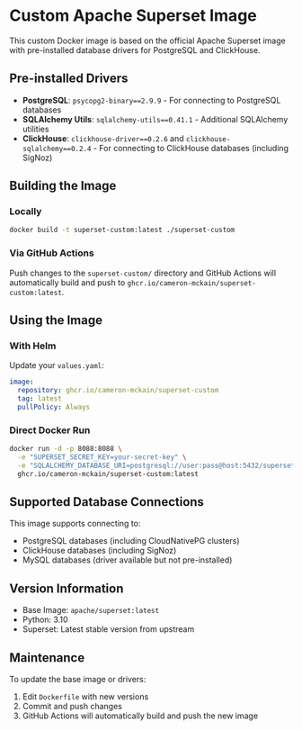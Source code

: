 # Custom Apache Superset Image

This custom Docker image is based on the official Apache Superset image with pre-installed database drivers for PostgreSQL and ClickHouse.

## Pre-installed Drivers

- **PostgreSQL**: `psycopg2-binary==2.9.9` - For connecting to PostgreSQL databases
- **SQLAlchemy Utils**: `sqlalchemy-utils==0.41.1` - Additional SQLAlchemy utilities
- **ClickHouse**: `clickhouse-driver==0.2.6` and `clickhouse-sqlalchemy==0.2.4` - For connecting to ClickHouse databases (including SigNoz)

## Building the Image

### Locally
```bash
docker build -t superset-custom:latest ./superset-custom
```

### Via GitHub Actions
Push changes to the `superset-custom/` directory and GitHub Actions will automatically build and push to `ghcr.io/cameron-mckain/superset-custom:latest`.

## Using the Image

### With Helm
Update your `values.yaml`:
```yaml
image:
  repository: ghcr.io/cameron-mckain/superset-custom
  tag: latest
  pullPolicy: Always
```

### Direct Docker Run
```bash
docker run -d -p 8088:8088 \
  -e "SUPERSET_SECRET_KEY=your-secret-key" \
  -e "SQLALCHEMY_DATABASE_URI=postgresql://user:pass@host:5432/superset" \
  ghcr.io/cameron-mckain/superset-custom:latest
```

## Supported Database Connections

This image supports connecting to:
- PostgreSQL databases (including CloudNativePG clusters)
- ClickHouse databases (including SigNoz)
- MySQL databases (driver available but not pre-installed)

## Version Information

- Base Image: `apache/superset:latest`
- Python: 3.10
- Superset: Latest stable version from upstream

## Maintenance

To update the base image or drivers:
1. Edit `Dockerfile` with new versions
2. Commit and push changes
3. GitHub Actions will automatically build and push the new image
